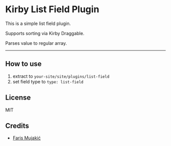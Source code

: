 # Kirby List Field Plugin

This is a simple list field plugin.

Supports sorting via Kirby Draggable.

Parses value to regular array.

****

## How to use

1. extract to `your-site/site/plugins/list-field`
2. set field type to `type: list-field`

## License

MIT

## Credits

- [Faris Mujakić](https://github.com/fmujakitz)
